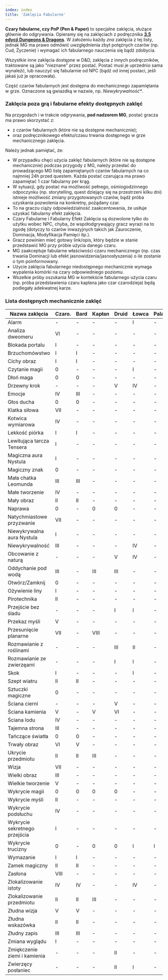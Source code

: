 ```yaml
---
index: index
title: 'Zaklęcia Fabularne'
---
```


**Czary fabularne, czy PnP (Pen & Paper)** to specjalne zaklęcia, służące głównie do odgrywania. Opieramy się na zaklęciach z podręcznika [**3.5 edycji Dungeons & Dragons**](https://www.d20srd.org/indexes/spells.htm). W założeniu każdy *zna* zaklęcia z tej listy, jednak MG ma prawo odmówić uwzględnienia zbyt potężnych czarów (np. Cud, Życzenie) i wymagać ich fabularnego nauczenia się bądź zdobycia.

Wszystkie inne zaklęcia dostępne w D&D, zaklęcia z innych podręczników, traktowane są jako "nieznane" przez postać. Postać musi je uprzednio sama wynaleźć, lub nauczyć się fabularnie od NPC (bądź od innej postaci, jeśli jakaś już je opracowała).

Część czarów fabularnych jest dostępna do mechanicznego zapamiętania w grze. Oznaczone są gwiazdką w nazwie, np. _Niewykrywalność*_. 

### Zaklęcia poza grą i fabularne efekty dostępnych zaklęć
Na przygodach i w trakcie odgrywania, **pod nadzorem MG**, postać gracza ma prawo skorzystać z:
- z czarów fabularnych (które nie są dostępne mechanicznie);
- oraz podręcznikowego efektu/czasu trwania dostępnego w grze mechanicznego zaklęcia.

Należy jednak pamiętać, że:

- W przypadku chęci użycia zaklęć fabularnych (które nie są dostępne mechanicznie) podczas przygody z MG, należy przesłać do prowadzącego MG listę zapamiętanych czarów fabularnych na co najmniej 24h przed questem. Każda postać czarująca ma prawo zapamiętać 1 czar fabularny per krąg.
- W sytuacji, gdy postać ma możliwość pełnego, ośmiogodzinnego odpoczynku (np. storytelling, quest dziejący się na przestrzeni kilku dni) istnieje możliwość zmiany przygotowanych czarów, bądź próba uzyskania pozwolenia na konkretny, pożądany czar.
- To na graczu ciąży odpowiedzialność zaakcentowania, że usiłuje uzyskać fabularny efekt zaklęcia.
- Czary Fabularne i Fabularny Efekt Zaklęcia są dozwolone tylko do użytku wobec NPC, chyba, że współodgrywający gracz wyrazi na to zgodę (dotyczy to czarów inwazyjnych takich jak Zauroczenie, Dominacja, Modyfikacja Pamięci itp.).
- Gracz powinien mieć gotowy link/opis, który będzie w stanie przedstawić MG przy próbie użycia danego czaru.
- MG zaakceptuje fabularne właściwości czaru mechanicznego (np. czas trwania Dominacji lub efekt jasnowidzenia/jasnosłyszenia) o ile zostanie o tym poinformowany.
- Użycie zaklęcia fabularnego niedostępnego mechanicznie wymaga wypalenia komórki na czary odpowiedniego poziomu.
- Wszelkie próby oszukania MG w kontekście fabularnego użycia czaru (np. próba przedstawienia czaru kapłana jako czar czarodzieja) będą podlegały adekwatnej karze.

### Lista dostępnych mechanicznie zaklęć

| Nazwa zaklęcia                     |Czaro.|Bard|Kapłan|Druid|Łowca|Paladyn|
| ---------------------------------- |---|---|---|---|---|---|
| Alarm                              | - | - | - | - | I | - |
| Analiza dweomeru                   | VI | - | - | - | - | - |
| Blokada portalu	                   | I | - | - | - | - | - |
| Brzuchomówstwo	                   | I | I | - | - | - | - |
| Cichy obraz	                       | I | I | - | - | - | - |
| Czytanie magii	                   | 0 | - | - | - | I | - |
| Dłoń maga	                         | 0 | 0 | - | - | - | - |
| Drzewny krok                       | - | - | - | V | IV | - |
| Emocje	                           | IV | III | - | - | - | - |
| Głos ducha	                       | 0 | 0 | - | - | - | - |
| Klatka siłowa	                     | VII | - | - | - | - | - |
| Kotwica wymiarowa                  | IV | - | - | - | - | - |
| Lekkość piórka	                   | I | I | - | - | - | - |
| Lewitująca tarcza Tensera	         | I | - | - | - | - | - |
| Magiczna aura Nystula              | I | - | - | - | - | - |
| Magiczny znak                      | 0 | - | - | - | - | - |
| Mała chatka Leomunda	             | III | III | - | - | - | - |
| Małe tworzenie	                   | IV | - | - | - | - | - |
| Mały obraz	                       | II | II | - | - | - | - |
| Naprawa	                           | 0 | - | 0 | 0 | - | - |
| Natychmiastowe przyzwanie          | VII | - | - | - | - | - |
| Niewykrywalna aura Nystula	       | I | - | - | - | - | - |
| Niewykrywalność	                   | III | - | - | - | IV | - |
| Obcowanie z naturą                 | - | - | - | V | IV | - |
| Oddychanie pod wodą	               | III | - | III | III | - | - |
| Otwórz/Zamknij	                   | 0 | - | - | - | - | - |
| Ożywienie liny	                   | I | - | - | - | - | - |
| Pirotechnika	                     | II | - | - | - | - | - |
| Przejście bez śladu                | - | - | - | I | I | - |
| Przekaz myśli	                     | V | - | - | - | - | - |
| Przesunięcie planarne	             | VII | - | VIII | - | - | - |
| Rozmawianie z roślinami            | - | - | - | III | II | - |
| Rozmawianie ze zwierzęami          | - | - | - | I | I | - |
| Skok	                             | I | - | - | - | I | - |
| Szept wiatru	                     | II | II | - | - | - | - |
| Sztuczki magiczne	                 | 0 | - | - | - | - | - |
| Ściana cierni                      | - | - | - | V | - | - |
| Ściana kamienia	                   | V | - | V | VI | - | - |
| Ściana lodu	                       | IV | - | - | - | - | - |
| Tajemna strona	                   | III | - | - | - | - | - |
| Tańczące światła                 	 | 0 | 0 | - | - | - | - |
| Trwały obraz	                     | VI | V | - | - | - | - |
| Ukrycie przedmiotu	               | II | II | III | - | - | - |
| Wizja   	                         | VII | - | - | - | - | - |
| Wielki obraz	                     | III | - | - | - | - | - |
| Wielkie tworzenie	                 | V | - | - | - | - | - |
| Wykrycie magii	                   | 0 | 0 | 0 | 0 | - | - |
| Wykrycie myśli	                   | II | - | - | - | - | - |
| Wykrycie podsłuchu	               | IV | - | - | - | - | - |
| Wykrycie sekretnego przejścia	     | I | - | - | - | - | - |
| Wykrycie trucizny	                 | 0 | - | 0 | 0 | I | I |
| Wymazanie	                         | I | I | - | - | - | - |
| Zamek magiczny	                   | II | II | - | - | - | - |
| Zasłona	                           | VIII | - | - | - | - | - |
| Zlokalizowanie istoty	             | IV | IV | - | - | IV | - |
| Zlokalizowanie przedmiotu	         | II | II | III | - | - | - |
| Złudna wizja	                     | V | V | - | - | - | - |
| Złudna wskazówka	                 | II | II | - | - | - | - |
| Złudny zapis	                     | III | III | - | - | - | - |
| Zmiana wyglądu	                   | I | - | - | - | - | - |
| Zmiękczenie ziemi i kamienia       | - | - | - | II | - | - |
| Zwierzęcy posłaniec                | - | - | - | II | I | - |
